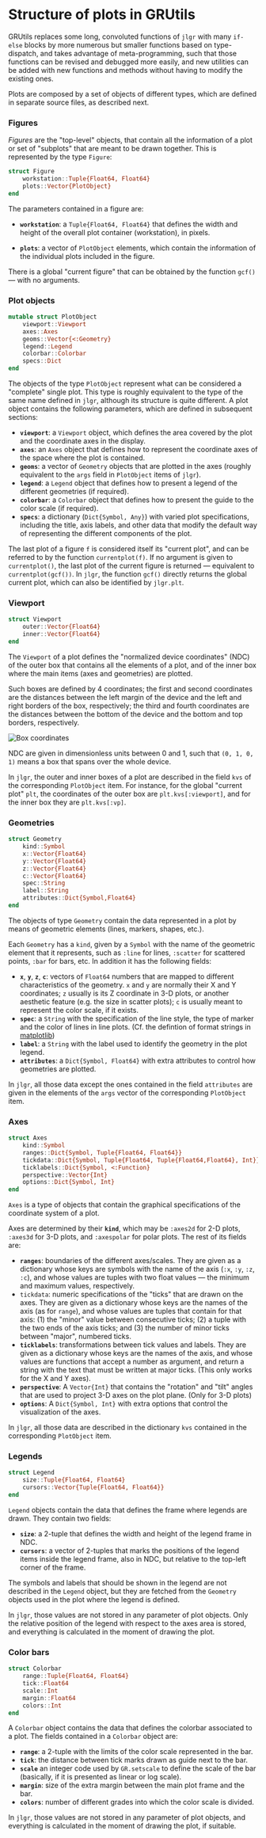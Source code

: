 # Structure of plots in GRUtils

GRUtils replaces some long, convoluted functions of `jlgr` with many `if-else` blocks by more numerous but smaller functions based on type-dispatch, and takes advantage of meta-programming, such that those functions can be revised and debugged more easily, and new utilities can be added with new functions and methods without having to modify the existing ones.

Plots are composed by a set of objects of different types, which are defined in separate source files, as described next.

### Figures

*Figures* are the "top-level" objects, that contain all the information of a plot or set of "subplots" that are meant to be drawn together. This is represented by the type `Figure`:

```julia
struct Figure
    workstation::Tuple{Float64, Float64}
    plots::Vector{PlotObject}
end
```

The parameters contained in a figure are:

* **`workstation`**: a `Tuple{Float64, Float64}` that defines the width and height of the overall plot container (workstation), in pixels.

* **`plots`**: a vector of `PlotObject` elements, which contain the information of the individual plots included in the figure.

There is a global "current figure" that can be obtained by the function `gcf()` &mdash; with no arguments.

### Plot objects

```julia
mutable struct PlotObject
    viewport::Viewport
    axes::Axes
    geoms::Vector{<:Geometry}
    legend::Legend
    colorbar::Colorbar
    specs::Dict
end
```

The objects of the type `PlotObject` represent what can be considered a "complete" single plot. This type is roughly equivalent to the type of the same name defined in `jlgr`, although its structure is quite different. A plot object contains the following parameters, which are defined in subsequent sections:

* **`viewport`**: a `Viewport` object, which defines the area covered by the plot and the coordinate axes in the display.
* **`axes`**: an `Axes` object that defines how to represent the coordinate axes of the space where the plot is contained.
* **`geoms`**: a vector of `Geometry` objects that are plotted in the axes (roughly equivalent to the `args` field in `PlotObject` items of `jlgr`).
* **`legend`**: a `Legend` object that defines how to present a legend of the different geometries (if required).
* **`colorbar`**: a `Colorbar` object that defines how to present the guide to the color scale (if required).
* **`specs`**: a dictionary (`Dict{Symbol, Any}`) with varied plot specifications, including the title, axis labels, and other data that modify the default way of representing the different components of the plot.

The last plot of a figure `f` is considered itself its "current plot", and can be referred to by the function `currentplot(f)`. If no argument is given to `currentplot()`, the last plot of the current figure is returned &mdash; equivalent to `currentplot(gcf())`. In `jlgr`, the function `gcf()` directly returns the global current plot, which can also be identified by `jlgr.plt`.

### Viewport

```julia
struct Viewport
    outer::Vector{Float64}
    inner::Vector{Float64}
end
```

The `Viewport` of a plot defines the "normalized device coordinates" (NDC) of the outer box that contains all the elements of a plot, and of the inner box where the main items (axes and geometries) are plotted.

Such boxes are defined by 4 coordinates; the first and second coordinates are the distances between the left margin of the device and the left and right borders of the box, respectively; the third and fourth coordinates are the distances between the bottom of the device and the bottom and top borders, respectively.

![Box coordinates](img/boxcoordinates.png)

NDC are given in dimensionless units between 0 and 1, such that `(0, 1, 0, 1)` means a box that spans over the whole device.

In `jlgr`, the outer and inner boxes of a plot are described in the field `kvs` of the corresponding `PlotObject` item. For instance, for the global "current plot" `plt`, the coordinates of the outer box are `plt.kvs[:viewport]`, and for the inner box they are `plt.kvs[:vp]`.

### Geometries

```julia
struct Geometry
    kind::Symbol
    x::Vector{Float64}
    y::Vector{Float64}
    z::Vector{Float64}
    c::Vector{Float64}
    spec::String
    label::String
    attributes::Dict{Symbol,Float64}
end
```

The objects of type `Geometry` contain the data represented in a plot by means of geometric elements (lines, markers, shapes, etc.).

Each `Geometry` has a `kind`, given by a `Symbol` with the name of the geometric element that it represents, such as `:line` for lines, `:scatter` for scattered points, `:bar` for bars, etc. In addition it has the following fields:

* **`x`**, **`y`**, **`z`**, **`c`**: vectors of `Float64` numbers that are mapped to different characteristics of the geometry. `x` and `y` are normally their X and Y coordinates; `z` usually is its Z coordinate in 3-D plots, or another aesthetic feature (e.g. the size in scatter plots); `c` is usually meant to represent the color scale, if it exists.
* **`spec`**: a `String` with the specification of the line style, the type of marker and the color of lines in line plots. (Cf. the defintion of format strings in [matplotlib](https://matplotlib.org/3.1.1/api/_as_gen/matplotlib.pyplot.plot.html))
* **`label`**: a `String` with the label used to identify the geometry in the plot legend.
* **`attributes`**: a `Dict{Symbol, Float64}` with extra attributes to control how geometries are plotted.

In `jlgr`, all those data except the ones contained in the field `attributes` are given in the elements of the `args` vector of the corresponding `PlotObject` item.

### Axes

```julia
struct Axes
    kind::Symbol
    ranges::Dict{Symbol, Tuple{Float64, Float64}}
    tickdata::Dict{Symbol, Tuple{Float64, Tuple{Float64,Float64}, Int}}
    ticklabels::Dict{Symbol, <:Function}
    perspective::Vector{Int}
    options::Dict{Symbol, Int}
end
```

`Axes` is a type of objects that contain the graphical specifications of the coordinate system of a plot.

Axes are determined by their **`kind`**, which may be `:axes2d` for 2-D plots, `:axes3d` for 3-D plots, and `:axespolar` for polar plots. The rest of its fields are:

* **`ranges`**: boundaries of the different axes/scales. They are given as a dictionary whose keys are symbols with the name of the axis (`:x`, `:y`, `:z`, `:c`), and whose values are tuples with two float values &mdash; the minimum and maximum values, respectively.
* `tickdata`: numeric specifications of the "ticks" that are drawn on the axes. They are given as a dictionary whose keys are the names of the axis (as for `range`), and whose values are tuples that contain for that axis: (1) the "minor" value between consecutive ticks; (2) a tuple with the two ends of the axis ticks; and (3) the number of minor ticks between "major", numbered ticks.
* **`ticklabels`**: transformations between tick values and labels. They are given as a dictionary whose keys are the names of the axis, and whose values are functions that accept a number as argument, and return a string with the text that must be written at major ticks. (This only works for the X and Y axes).
* **`perspective`**: A `Vector{Int}` that contains the "rotation" and "tilt" angles that are used to project 3-D axes on the plot plane. (Only for 3-D plots)
* **`options`**: A `Dict{Symbol, Int}` with extra options that control the visualization of the axes.

In `jlgr`, all those data are described in the dictionary `kvs` contained in the corresponding `PlotObject` item.

### Legends

```julia
struct Legend
    size::Tuple{Float64, Float64}
    cursors::Vector{Tuple{Float64, Float64}}
end
```

`Legend` objects contain the data that defines the frame where legends are drawn. They contain two fields:

* **`size`**: a 2-tuple that defines the width and height of the legend frame in NDC.
* **`cursors`**: a vector of 2-tuples that marks the positions of the legend items inside the legend frame, also in NDC, but relative to the top-left corner of the frame.

The symbols and labels that should be shown in the legend are not described in the `Legend` object, but they are fetched from the `Geometry` objects used in the plot where the legend is defined.

In `jlgr`, those values are not stored in any parameter of plot objects. Only the relative position of the legend with respect to the axes area is stored, and everything is calculated in the moment of drawing the plot.

### Color bars

```julia
struct Colorbar
    range::Tuple{Float64, Float64}
    tick::Float64
    scale::Int
    margin::Float64
    colors::Int
end
```

A `Colorbar` object contains the data that defines the colorbar associated to a plot. The fields contained in a `Colorbar` object are:

* **`range`**: a 2-tuple with the limits of the color scale represented in the bar.
* **`tick`**: the distance between tick marks drawn as guide next to the bar.
* **`scale`** an integer code used by `GR.setscale` to define the scale of the bar (basically, if it is presented as linear or log scale).
* **`margin`**: size of the extra margin between the main plot frame and the bar.
* **`colors`**: number of different grades into which the color scale is divided.

In `jlgr`, those values are not stored in any parameter of plot objects, and everything is calculated in the moment of drawing the plot, if suitable.
